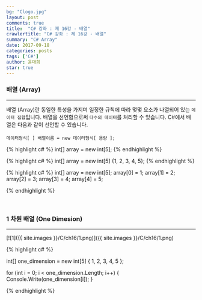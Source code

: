 ```yaml
---
bg: "Clogo.jpg"
layout: post
comments: true
title:  "C# 강좌 : 제 16강 - 배열"
crawlertitle: "C# 강좌 : 제 16강 - 배열"
summary: "C# Array"
date: 2017-09-18
categories: posts
tags: ['C#']
author: 윤대희
star: true
---
```


### 배열 (Array) ###
----------
배열 (Array)란 동일한 특성을 가지며 일정한 규칙에 따라 몇몇 요소가 나열되어 있는 `데이터 집합`입니다. 배열을 선언함으로써 `다수의 데이터`를 처리할 수 있습니다. C#에서 배열은 다음과 같이 선언할 수 있습니다.
<br><br>
`데이터형식[ ] 배열이름 = new 데이터형식[ 용량 ];`

{% highlight c# %}
int[] array = new int[5];
{% endhighlight %}

{% highlight c# %}
int[] array = new int[5] {1, 2, 3, 4, 5};
{% endhighlight %}

{% highlight c# %}
int[] array = new int[5];
array[0] = 1;
array[1] = 2;
array[2] = 3;
array[3] = 4;
array[4] = 5;

{% endhighlight %}

<br>

### 1 차원 배열 (One Dimesion) ###
----------

[![1]({{ site.images }}/C/ch16/1.png)]({{ site.images }}/C/ch16/1.png)


{% highlight c# %}

int[] one_dimension = new int[5] { 1, 2, 3, 4, 5 };

for (int i = 0; i < one_dimension.Length; i++)
{
    Console.Write(one_dimension[i]);
}

{% endhighlight %}

